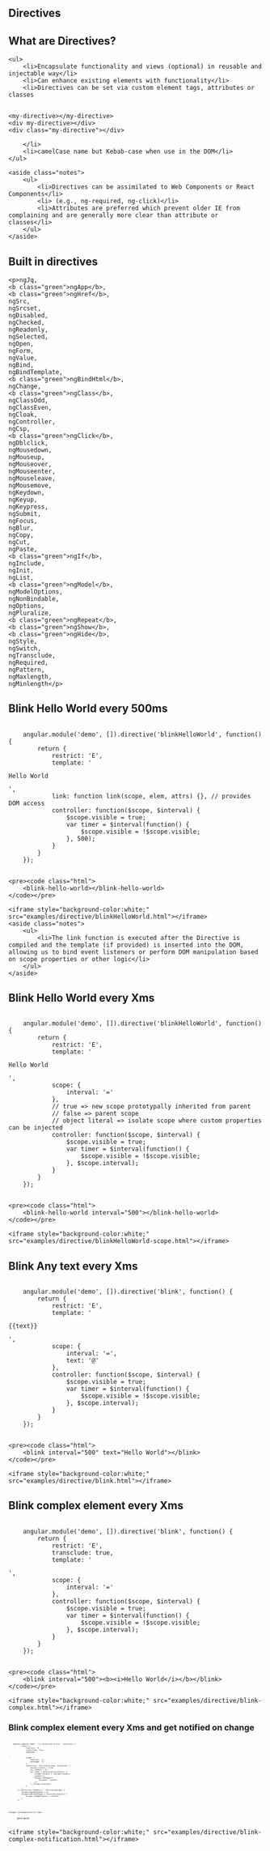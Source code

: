 <section>
	<h1>Directives</h1>
</section>

<section>
	<h2>What are Directives?</h2>

	<ul>
		<li>Encapsulate functionality and views (optional) in reusable and injectable way</li>
		<li>Can enhance existing elements with functionality</li>
		<li>Directives can be set via custom element tags, attributes or classes
<pre><code>
&lt;my-directive&gt;&lt;/my-directive&gt;
&lt;div my-directive&gt;&lt;/div&gt;
&lt;div class=&quot;my-directive&quot;&gt;&lt;/div&gt;
</code></pre>
		</li>
		<li>camelCase name but Kebab-case when use in the DOM</li>
	</ul>

	<aside class="notes">
		<ul>
			<li>Directives can be assimilated to Web Components or React Components</li>
			<li> (e.g., ng-required, ng-click)</li>
			<li>Attributes are preferred which prevent older IE from complaining and are generally more clear than attribute or classes</li>
		</ul>
	</aside>
</section>


<section>
    <h2>Built in directives</h2>

    <p>ngJq,
    <b class="green">ngApp</b>,
    <b class="green">ngHref</b>,
    ngSrc,
    ngSrcset,
    ngDisabled,
    ngChecked,
    ngReadonly,
    ngSelected,
    ngOpen,
    ngForm,
    ngValue,
    ngBind,
    ngBindTemplate,
    <b class="green">ngBindHtml</b>,
    ngChange,
    <b class="green">ngClass</b>,
    ngClassOdd,
    ngClassEven,
    ngCloak,
    ngController,
    ngCsp,
    <b class="green">ngClick</b>,
    ngDblclick,
    ngMousedown,
    ngMouseup,
    ngMouseover,
    ngMouseenter,
    ngMouseleave,
    ngMousemove,
    ngKeydown,
    ngKeyup,
    ngKeypress,
    ngSubmit,
    ngFocus,
    ngBlur,
    ngCopy,
    ngCut,
    ngPaste,
    <b class="green">ngIf</b>,
    ngInclude,
    ngInit,
    ngList,
    <b class="green">ngModel</b>,
    ngModelOptions,
    ngNonBindable,
    ngOptions,
    ngPluralize,
    <b class="green">ngRepeat</b>,
    <b class="green">ngShow</b>,
    <b class="green">ngHide</b>,
    ngStyle,
    ngSwitch,
    ngTransclude,
    ngRequired,
    ngPattern,
    ngMaxlength,
    ngMinlength</p>

</section>

<section>
    <h2>Blink Hello World every 500ms</h2>
    <pre><code class="javascript">
    angular.module('demo', []).directive('blinkHelloWorld', function() {
        return {
            restrict: 'E',
            template: '<p ng-show="visible">Hello World</p>',
			link: function link(scope, elem, attrs) {}, // provides DOM access
            controller: function($scope, $interval) {
                $scope.visible = true;
                var timer = $interval(function() {
                    $scope.visible = !$scope.visible;
                }, 500);
            }
        }
    });
    </code></pre>

    <pre><code class="html">
        <blink-hello-world></blink-hello-world>
    </code></pre>

    <iframe style="background-color:white;" src="examples/directive/blinkHelloWorld.html"></iframe>
	<aside class="notes">
		<ul>
			<li>The link function is executed after the Directive is compiled and the template (if provided) is inserted into the DOM, allowing us to bind event listeners or perform DOM manipulation based on scope properties or other logic</li>
		</ul>
	</aside>
</section>

<section>
    <h2>Blink Hello World every Xms</h2>
    <pre><code class="javascript">
    angular.module('demo', []).directive('blinkHelloWorld', function() {
        return {
            restrict: 'E',
            template: '<p ng-show="visible">Hello World</p>',
            scope: {
                interval: '='
            },
			// true => new scope prototypally inherited from parent
		    // false => parent scope
		    // object literal => isolate scope where custom properties can be injected
            controller: function($scope, $interval) {
                $scope.visible = true;
                var timer = $interval(function() {
                    $scope.visible = !$scope.visible;
                }, $scope.interval);
            }
        }
    });
    </code></pre>

    <pre><code class="html">
        <blink-hello-world interval="500"></blink-hello-world>
    </code></pre>

    <iframe style="background-color:white;" src="examples/directive/blinkHelloWorld-scope.html"></iframe>
</section>

<section>
    <h2>Blink Any text every Xms</h2>
    <pre><code class="javascript">
    angular.module('demo', []).directive('blink', function() {
        return {
            restrict: 'E',
            template: '<p ng-show="visible">{{text}}</p>',
            scope: {
                interval: '=',
                text: '@'
            },
            controller: function($scope, $interval) {
                $scope.visible = true;
                var timer = $interval(function() {
                    $scope.visible = !$scope.visible;
                }, $scope.interval);
            }
        }
    });
    </code></pre>

    <pre><code class="html">
        <blink interval="500" text="Hello World"></blink>
    </code></pre>

    <iframe style="background-color:white;" src="examples/directive/blink.html"></iframe>
</section>

<section>
    <h2>Blink complex element every Xms</h2>
    <pre><code class="javascript">
    angular.module('demo', []).directive('blink', function() {
        return {
            restrict: 'E',
            transclude: true,
            template: '<p ng-show="visible" ng-transclude></p>',
            scope: {
                interval: '='
            },
            controller: function($scope, $interval) {
                $scope.visible = true;
                var timer = $interval(function() {
                    $scope.visible = !$scope.visible;
                }, $scope.interval);
            }
        }
    });
    </code></pre>

    <pre><code class="html">
        <blink interval="500"><b><i>Hello World</i></b></blink>
    </code></pre>

    <iframe style="background-color:white;" src="examples/directive/blink-complex.html"></iframe>
</section>

<section>
    <h3>Blink complex element every Xms and get notified on change</h3>
    <pre style="font-size: 0.30em"><code class="javascript">
    angular.module('demo', []).directive('blink', function() {
            return {
                restrict: 'E',
                transclude: true,
                template: '<p ng-show="visible" ng-transclude></p>',
                scope: {
                    interval: '=',
                    onChange: '&'
                },
                controller: function($scope, $interval) {
                    $scope.visible = true;
                    var counter = 0;
                    var timer = $interval(function() {
                        $scope.visible = !$scope.visible;
                        counter++;
                        $scope.onChange({
                            $counter: counter
                        });
                    }, $scope.interval);
                }
            }
        }).controller('demoCtrl', function($scope) {
            $scope.changeCounter = 0;
            $scope.onBlinkChange = function(counter) {
                $scope.changeCounter = counter;
            }
        })
    </code></pre>
    <pre style="font-size: 0.30em"><code class="html">
        <p>Changed {{changeCounter}} times</p>
        <blink interval="500" on-change="onBlinkChange($counter)"><b><i>Hello World</i></b></blink>
    </code></pre>

    <iframe style="background-color:white;" src="examples/directive/blink-complex-notification.html"></iframe>
</section>
